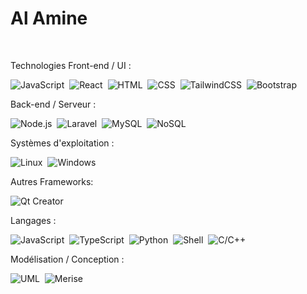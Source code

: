 # Al Amine

<br>

Technologies Front-end / UI : <br>

![JavaScript](https://img.shields.io/badge/JavaScript-555?style=social&logo=javascript&labelColor=001337)&nbsp;
![React](https://img.shields.io/badge/React-555?style=social&logo=react&labelColor=61DAFB)&nbsp;
![HTML](https://img.shields.io/badge/-HTML-555?style=social&logo=HTML5&labelColor=001337)&nbsp;
![CSS](https://img.shields.io/badge/-CSS-555?style=social&logo=CSS3&logoColor=blue&labelColor=001337)&nbsp;
![TailwindCSS](https://img.shields.io/badge/TailwindCSS-555?style=social&logo=tailwindcss&labelColor=38B2AC)&nbsp;
![Bootstrap](https://img.shields.io/badge/-Bootstrap-555?style=social&logo=bootstrap&labelColor=001337)&nbsp;

Back-end / Serveur : <br>

![Node.js](https://img.shields.io/badge/-Node.js-555?style=social&logo=node.js&labelColor=001337)&nbsp;
![Laravel](https://img.shields.io/badge/Laravel-555?style=social&logo=laravel&labelColor=001337)&nbsp;
![MySQL](https://img.shields.io/badge/MySQL-555?style=social&logo=mysql&labelColor=4479A1)&nbsp;
![NoSQL](https://img.shields.io/badge/NoSQL-555?style=social&logo=database&labelColor=4EAA25)



Systèmes d'exploitation : <br>

![Linux](https://img.shields.io/badge/Linux-555?style=social&logo=linux&labelColor=000000)&nbsp;
![Windows](https://img.shields.io/badge/Windows-555?style=social&logo=windows&logoColor=blue&labelColor=001337)&nbsp;

Autres Frameworks: <br>

![Qt Creator](https://img.shields.io/badge/Qt%20Creator-555?style=social&logo=qt&labelColor=41CD52)&nbsp;

Langages : <br>

![JavaScript](https://img.shields.io/badge/JavaScript-555?style=social&logo=javascript&labelColor=001337)&nbsp;
![TypeScript](https://img.shields.io/badge/TypeScript-555?style=social&logo=typescript&labelColor=3178C6)&nbsp;
![Python](https://img.shields.io/badge/Python-555?style=social&logo=python&labelColor=306998)&nbsp;
![Shell](https://img.shields.io/badge/Shell-555?style=social&logo=gnubash&labelColor=4EAA25)&nbsp;
![C/C++](https://img.shields.io/badge/C%2FC%2B%2B-555?style=social&logo=c%2B%2B&logoColor=00599C&labelColor=001337)&nbsp;

Modélisation / Conception : <br>

![UML](https://img.shields.io/badge/UML-555?style=social&logo=uml&labelColor=2D9F7D)&nbsp;
![Merise](https://img.shields.io/badge/Merise-555?style=social&logo=merise&labelColor=4F5D4F)&nbsp;


